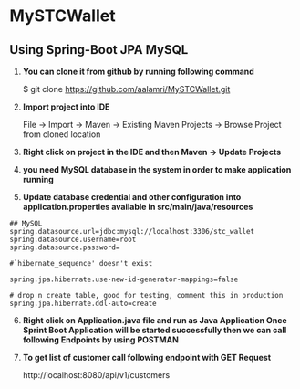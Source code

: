 # MySTCWallet

## Using Spring-Boot JPA MySQL

1. **You can clone it from github by running following command**

    $ git clone https://github.com/aalamri/MySTCWallet.git
  
2. **Import project into IDE**

    File -> Import -> Maven -> Existing Maven Projects -> Browse Project from cloned location
    
3. **Right click on project in the IDE and then Maven -> Update Projects**

4. **you need MySQL database in the system in order to make application running**

5. **Update database credential and other configuration into application.properties available in src/main/java/resources**

```
## MySQL
spring.datasource.url=jdbc:mysql://localhost:3306/stc_wallet
spring.datasource.username=root
spring.datasource.password=

#`hibernate_sequence' doesn't exist

spring.jpa.hibernate.use-new-id-generator-mappings=false

# drop n create table, good for testing, comment this in production
spring.jpa.hibernate.ddl-auto=create
```


6. **Right click on Application.java file and run as Java Application
Once Sprint Boot Application will be started successfully then we
can call following Endpoints by using POSTMAN**

7. **To get list of customer call following endpoint with GET Request**

   http://localhost:8080/api/v1/customers
